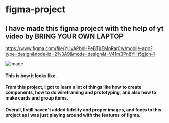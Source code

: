 # figma-project
## I have made this figma project with the help of yt video by BRING YOUR OWN LAPTOP
https://www.figma.com/file/YUyAPbnHPeBTjrEMpRar0w/mobile-app?type=design&node-id=2%3A9&mode=design&t=V41m3Pn8YHt5gjch-1

![image](https://github.com/Archita112/figma-project/assets/115146251/d0488ad8-44a9-4a33-b180-b151962af31b)
#### This is how it looks like.
#### From this project, I got to learn a lot of things like how to create components, how to do wireframing and prototyping, and also how to make cards and group items.
#### Overall, I still haven't added fidelity and proper images, and fonts to this project as i was just playing around with the features of figma.
